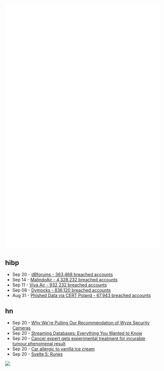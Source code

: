 ![Metrics](https://raw.githubusercontent.com/phixion/phixion/master/metrics.svg)

## hibp

<!--
for https://github.com/phixion/phixion/blob/main/.github/workflows/feeds.yml
-->
<!--START_SECTION:haveibeenpwnd-->
- Sep 20 - [dBforums - 363,468 breached accounts](https://haveibeenpwned.com/PwnedWebsites#dBforums)
- Sep 14 - [MalindoAir - 4,328,232 breached accounts](https://haveibeenpwned.com/PwnedWebsites#MalindoAir)
- Sep 11 - [Viva Air - 932,232 breached accounts](https://haveibeenpwned.com/PwnedWebsites#VivaAir)
- Sep 08 - [Dymocks - 836,120 breached accounts](https://haveibeenpwned.com/PwnedWebsites#Dymocks)
- Aug 31 - [Phished Data via CERT Poland - 67,943 breached accounts](https://haveibeenpwned.com/PwnedWebsites#CERTPolandPhish)
<!--END_SECTION:haveibeenpwnd-->

## hn

<!--
for https://github.com/phixion/phixion/blob/main/.github/workflows/feeds.yml
-->
<!--START_SECTION:hn-->
- Sep 20 - [Why We're Pulling Our Recommendation of Wyze Security Cameras](https://www.nytimes.com/wirecutter/blog/wyze-security-breach/)
- Sep 20 - [Streaming Databases: Everything You Wanted to Know](https://www.risingwave.com/blog/streaming-databases-everything-you-wanted-to-know/)
- Sep 20 - [Cancer expert gets experimental treatment for incurable tumour,phenomenal result](https://www.abc.net.au/news/2023-09-20/melanoma-richard-scolyer-georgina-long-early-results/102879818)
- Sep 20 - [Car allergic to vanilla ice cream](http://www.cs.cmu.edu/~wkw/humour/carproblems.txt)
- Sep 20 - [Svelte 5: Runes](https://svelte.dev/blog/runes)
<!--END_SECTION:hn-->

<!--
for https://yhype.me
-->
![](https://hit.yhype.me/github/profile?user_id=13013670)
